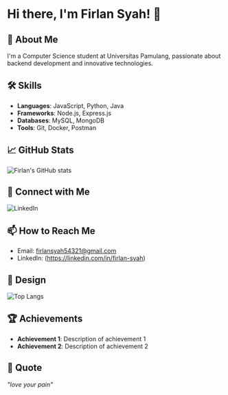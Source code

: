 # Hi there, I'm Firlan Syah! 👋

## 🚀 About Me
I'm a Computer Science student at Universitas Pamulang, passionate about backend development and innovative technologies.

## 🛠 Skills
- **Languages**: JavaScript, Python, Java
- **Frameworks**: Node.js, Express.js
- **Databases**: MySQL, MongoDB
- **Tools**: Git, Docker, Postman

## 📈 GitHub Stats
![Firlan's GitHub stats](https://github-readme-stats.vercel.app/api?username=firlans)

## 🔗 Connect with Me
![LinkedIn](https://linkedin.com/in/firlan-syah)

## 📫 How to Reach Me
- Email: firlansyah54321@gmail.com
- LinkedIn: (https://linkedin.com/in/firlan-syah)

## 🎨 Design
![Top Langs](https://github-readme-stats.vercel.app/api/top-langs/?username=firlans)

## 🏆 Achievements
- **Achievement 1**: Description of achievement 1
- **Achievement 2**: Description of achievement 2

## 💬 Quote
_"love your pain"_

